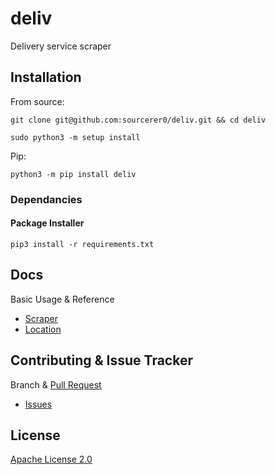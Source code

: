 # deliv
Delivery service scraper

## Installation
From source:
```shell script
git clone git@github.com:sourcerer0/deliv.git && cd deliv

sudo python3 -m setup install
```

Pip:
```shell script
python3 -m pip install deliv
```

### Dependancies
#### Package Installer
```shell script
pip3 install -r requirements.txt
```

## Docs
Basic Usage & Reference
- [Scraper](https://github.com/sourcerer0/deliv/blob/master/docs/scraper.md)
- [Location](https://github.com/sourcerer0/deliv/blob/master/docs/location.md)

## Contributing & Issue Tracker
Branch & [Pull Request](https://github.com/sourcerer0/deliv/pulls)
- [Issues](https://github.com/sourcerer0/deliv/issues)

## License
[Apache License 2.0](https://github.com/sourcerer0/deliv/blob/master/LICENSE)

